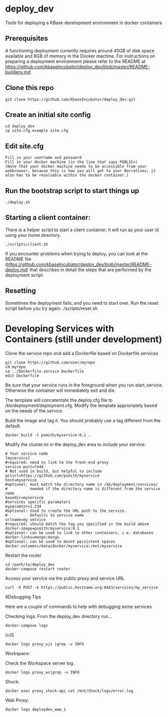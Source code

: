 # deploy_dev
Tools for deploying a KBase development environment in docker containers

## Prerequisites

A functioning deployment currently requires around 40GB of disk space available and 8GB of memory in the Docker machine.  For instructions on preparing a deployment environment please refer to the README at https://github.com/kbaseIncubator/deploy_dev/blob/master/README-buildenv.md

## Clone this repo

    git clone https://github.com/kbaseIncubator/deploy_dev.git

## Create an initial site config

    cd deploy_dev
    cp site.cfg.example site.cfg

## Edit site.cfg
    Fill in your username and password
    Fill in your docker machine (in the line that says PUBLIC=)
    (Note that your docker machine needs to be accessible from your webbrowser, because this is how you will get to your Narratives; it also has to be resolvable within the docker container.)

## Run the bootstrap script to start things up

    ./deploy.sh

## Starting a client container:

There is a helper script to start a client container.  It will run as your user id using your home directory.

    ./scripts/client.sh

If you encounter problems when trying to deploy, you can look at the README file (https://github.com/kbaseIncubator/deploy_dev/blob/master/README-deploy.md) that describes in detail the steps that are performed by the deployment script.

## Resetting

Sometimes the deployment fails, and you need to start over. Run the reset script before you try again:
    ./scripts/reset.sh
    
# Developing Services with Containers (still under development)

Clone the service repo and add a Dockerfile based on Dockerfile.services

    git clone https://github.com/user/myrepo
    cd myrepo
    cp ../Dockerfile.service Dockerfile
    edit Dockerfile

Be sure that your service runs in the foreground when you run start_service.  Otherwise the container will immediately exit and die.

The template will concatentate the deploy.cfg file to /kb/deployment/deployment.cfg.  Modify the template apprioriately based on the
needs of the service.

Build the image and tag it.  You should probably use a tag different from the default.

    docker build -t psmith/myservice:0.1 .

Modify the cluster.ini in the deploy_dev area to include your service.

    # Your service name
    [myservice]
    #required: need to link to the front-end proxy
    service-port=7444
    # Not used in build, but helpful to include
    giturl=https://github.com/psmith/myservice
    host=myservice
    #optional: must match the directory name in /kb/deployment/services/
    #          needed if the directory name is different from the service name
    basedir=myservice
    #services specific paramaters
    myparamter=1.234
    #optional: Used to create the URL path to the service.
    #          Defaults to service name
    urlname=my_service
    #required: should match the tag you specified in the build above
    docker-image=psmith/myservice:0.1
    #optional: can be used to link to other containers, i.e. databases
    docker-links=mongo:mongo               
    #optional: can be used to mount persistent spaces
    docker-volumes=/data/docker/myservice:/mnt/myservice     

Restart the router

    cd /path/to/deploy_dev
    docker-compose restart router

Access your service via the public proxy and service URL

    curl -X POST -k https://public.hostname.org:8443/services/my_service

#Debugging Tips

Here are a couple of commands to help with debugging some services

Checking logs:  From the deploy_dev directory run...

    docker-compose logs

UJS

    docker logs proxy_ujs |grep -v INFO

Workspace:

Check the Workspace server log.  

    docker logs proxy_ws|grep -v INFO

Shock:

    docker exec proxy_shock-api cat /mnt/Shock/logs/error.log

Web Proxy:

    docker logs deploydev_www_1

